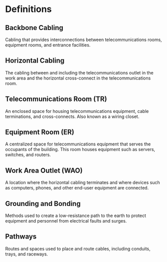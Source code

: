 # Definitions

## Backbone Cabling
Cabling that provides interconnections between telecommunications rooms, equipment rooms, and entrance facilities.

## Horizontal Cabling
The cabling between and including the telecommunications outlet in the work area and the horizontal cross-connect in the telecommunications room.

## Telecommunications Room (TR)
An enclosed space for housing telecommunications equipment, cable terminations, and cross-connects. Also known as a wiring closet.

## Equipment Room (ER)
A centralized space for telecommunications equipment that serves the occupants of the building. This room houses equipment such as servers, switches, and routers.

## Work Area Outlet (WAO)
A location where the horizontal cabling terminates and where devices such as computers, phones, and other end-user equipment are connected.

## Grounding and Bonding
Methods used to create a low-resistance path to the earth to protect equipment and personnel from electrical faults and surges.

## Pathways
Routes and spaces used to place and route cables, including conduits, trays, and raceways.

